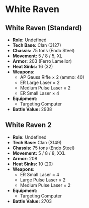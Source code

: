 # White Raven
## White Raven (Standard)
- **Role:** Undefined
- **Tech Base:** Clan (3127)
- **Chassis:** 75 tons (Endo Steel)
- **Movement:** 5 / 8 / 5, XL
- **Armor:** 203 (Ferro Lamellor)
- **Heat Sinks:** 16 (32)
- **Weapons:**
  - AP Gauss Rifle × 2 (ammo: 40)
  - ER Large Laser × 2
  - Medium Pulse Laser × 2
  - ER Small Laser × 4
- **Equipment:**
  - Targeting Computer
- **Battle Value:** 2938

## White Raven 2
- **Role:** Undefined
- **Tech Base:** Clan (3149)
- **Chassis:** 75 tons (Endo Steel)
- **Movement:** 5 / 8 / 8, XXL
- **Armor:** 208
- **Heat Sinks:** 10 (20)
- **Weapons:**
  - ER Small Laser × 4
  - Large Pulse Laser × 2
  - Medium Pulse Laser × 2
- **Equipment:**
  - Targeting Computer
- **Battle Value:** 2703

